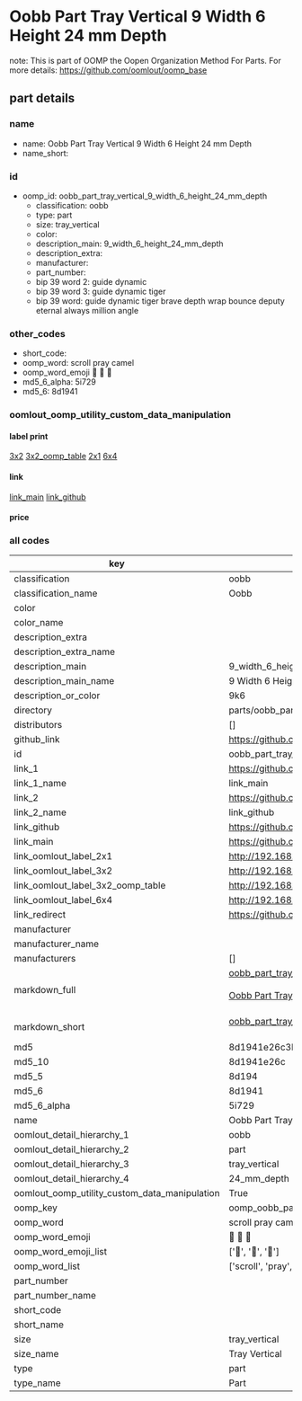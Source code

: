 # Oobb Part Tray Vertical 9 Width 6 Height 24 mm Depth  

note: This is part of OOMP the Oopen Organization Method For Parts. For more details: https://github.com/oomlout/oomp_base

##  part details
  







### name
* name: Oobb Part Tray Vertical 9 Width 6 Height 24 mm Depth
* name_short: 
### id
* oomp_id: oobb_part_tray_vertical_9_width_6_height_24_mm_depth
  * classification: oobb
  * type: part
  * size: tray_vertical
  * color: 
  * description_main: 9_width_6_height_24_mm_depth
  * description_extra: 
  * manufacturer: 
  * part_number: 
  * bip 39 word 2: guide dynamic
  * bip 39 word 3: guide dynamic tiger
  * bip 39 word: guide dynamic tiger brave depth wrap bounce deputy eternal always million angle

### other_codes
* short_code: 
* oomp_word: scroll pray camel
* oomp_word_emoji :scroll: :pray: :camel:
* md5_6_alpha: 5i729
* md5_6: 8d1941






### oomlout_oomp_utility_custom_data_manipulation
#### label print
[3x2](http://192.168.1.245:1112/?label=oomp%205i729)
[3x2_oomp_table](http://192.168.1.108:1112/?label=oomp%205i729)
[2x1](http://192.168.1.242:1112/?label=oomp%205i729)
[6x4](http://192.168.1.55:1112/?label=oomp%205i729)    

#### link

[link_main](https://github.com/oomlout/oomlout_oomp_version_1_messy/tree/main/parts/oobb_part_tray_vertical_9_width_6_height_24_mm_depth) [link_github](https://github.com/oomlout/oomlout_oomp_version_1_messy/tree/main/parts/oobb_part_tray_vertical_9_width_6_height_24_mm_depth)                             

#### price







### all codes 
| key | value |  
| --- | --- |  
| classification | oobb |  
| classification_name | Oobb |  
| color |  |  
| color_name |  |  
| description_extra |  |  
| description_extra_name |  |  
| description_main | 9_width_6_height_24_mm_depth |  
| description_main_name | 9 Width 6 Height 24 mm Depth |  
| description_or_color | 9k6 |  
| directory | parts/oobb_part_tray_vertical_9_width_6_height_24_mm_depth |  
| distributors | [] |  
| github_link | https://github.com/oomlout/oomlout_oomp_part_src/tree/main/parts/oobb_part_tray_vertical_9_width_6_height_24_mm_depth |  
| id | oobb_part_tray_vertical_9_width_6_height_24_mm_depth |  
| link_1 | https://github.com/oomlout/oomlout_oomp_version_1_messy/tree/main/parts/oobb_part_tray_vertical_9_width_6_height_24_mm_depth |  
| link_1_name | link_main |  
| link_2 | https://github.com/oomlout/oomlout_oomp_version_1_messy/tree/main/parts/oobb_part_tray_vertical_9_width_6_height_24_mm_depth |  
| link_2_name | link_github |  
| link_github | https://github.com/oomlout/oomlout_oomp_version_1_messy/tree/main/parts/oobb_part_tray_vertical_9_width_6_height_24_mm_depth |  
| link_main | https://github.com/oomlout/oomlout_oomp_version_1_messy/tree/main/parts/oobb_part_tray_vertical_9_width_6_height_24_mm_depth |  
| link_oomlout_label_2x1 | http://192.168.1.242:1112/?label=oomp%205i729 |  
| link_oomlout_label_3x2 | http://192.168.1.245:1112/?label=oomp%205i729 |  
| link_oomlout_label_3x2_oomp_table | http://192.168.1.108:1112/?label=oomp%205i729 |  
| link_oomlout_label_6x4 | http://192.168.1.55:1112/?label=oomp%205i729 |  
| link_redirect | https://github.com/oomlout/oomlout_oomp_version_1_messy/tree/main/parts/oobb_part_tray_vertical_9_width_6_height_24_mm_depth |  
| manufacturer |  |  
| manufacturer_name |  |  
| manufacturers | [] |  
| markdown_full | [oobb_part_tray_vertical_9_width_6_height_24_mm_depth](none)<br>[](none)<br>[Oobb Part Tray Vertical 9 Width 6 Height 24 Mm Depth](none)<br><br> |  
| markdown_short | [oobb_part_tray_vertical_9_width_6_height_24_mm_depth](none)<br><br> |  
| md5 | 8d1941e26c3b434ff81d91b5c3d1333c |  
| md5_10 | 8d1941e26c |  
| md5_5 | 8d194 |  
| md5_6 | 8d1941 |  
| md5_6_alpha | 5i729 |  
| name | Oobb Part Tray Vertical 9 Width 6 Height 24 mm Depth |  
| oomlout_detail_hierarchy_1 | oobb |  
| oomlout_detail_hierarchy_2 | part |  
| oomlout_detail_hierarchy_3 | tray_vertical |  
| oomlout_detail_hierarchy_4 | 24_mm_depth |  
| oomlout_oomp_utility_custom_data_manipulation | True |  
| oomp_key | oomp_oobb_part_tray_vertical_9_width_6_height_24_mm_depth |  
| oomp_word | scroll pray camel |  
| oomp_word_emoji | :scroll: :pray: :camel: |  
| oomp_word_emoji_list | [':scroll:', ':pray:', ':camel:'] |  
| oomp_word_list | ['scroll', 'pray', 'camel'] |  
| part_number |  |  
| part_number_name |  |  
| short_code |  |  
| short_name |  |  
| size | tray_vertical |  
| size_name | Tray Vertical |  
| type | part |  
| type_name | Part |  
